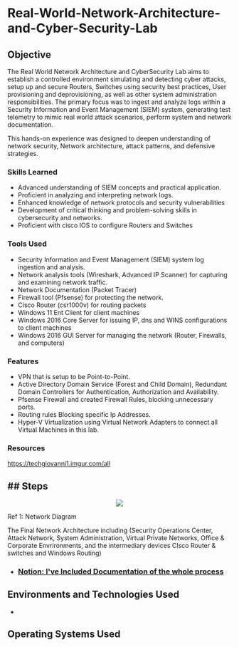 # Real-World-Network-Architecture-and-Cyber-Security-Lab

## Objective

The Real World Network Architecture and CyberSecurity Lab aims to establish a controlled environment simulating and detecting cyber attacks, setup up and secure Routers, Switches using security best practices, User provisioning and deprovisioning, as well as other system administration responsibilities. The primary focus was to ingest and analyze logs within a Security Information and Event Management (SIEM) system, generating test telemetry to mimic real world attack scenarios, perform system and network documentation. 

This hands-on experience was designed to deepen understanding of network security, Network architecture, attack patterns, and defensive strategies. 

### Skills Learned
- Advanced understanding of SIEM concepts and practical application.
- Proficient in analyzing and interpreting network logs.
- Enhanced knowledge of network protocols and security vulnerabilities
- Development of critical thinking and problem-solving skills in cybersecurity and networks.
- Proficient with cisco IOS to configure Routers and Switches

### Tools Used
- Security Information and Event Management (SIEM) system log ingestion and analysis.
- Network analysis tools (Wireshark, Advanced IP Scanner) for capturing and examining network traffic.
- Network Documentation (Packet Tracer)
- Firewall tool (Pfsense) for protecting the network.
- Cisco Router (csr1000v) for routing packets
- Windows 11 Ent Client for client machines
- Windows 2016 Core Server for issuing IP, dns and WINS configurations to client machines
- Windows 2016 GUI Server for managing the network (Router, Firewalls, and computers)

### Features
- VPN that is setup to be Point-to-Point.
- Active Directory Domain Service (Forest and Child Domain), Redundant Domain Controllers for Authentication, Authorization and Availability. 
- Pfsense Firewall and created Firewall Rules, blocking unnecessary ports.
- Routing rules Blocking specific Ip Addresses.
- Hyper-V Virtualization using Virtual Network Adapters to connect all Virtual Machines in this lab.

### Resources
https://techgiovanni1.imgur.com/all

<h2>## Steps</h2>
<p align="center">
<img src="https://i.imgur.com/IMgwPno.png"/>
<p>Ref 1: Network Diagram</p>
</p>
<p>The Final Network Architecture including (Security Operations Center, Attack Network, System Administration, Virtual Private Networks, Office & Corporate Envrironments, and the intermediary devices CIsco Router & switches and Windows Routing)</p>



<!-- - ### [YouTube: Installing an Active Directory](https://youtu.be/tTI7z6XsQfU) -->
- ### [Notion: I've Included Documentation of the whole process](https://quill-lunge-517.notion.site/DNS-and-DHCP-e5bd0073a79f4ff78cd3732d5efd22fd?pvs=4)

<h2>Environments and Technologies Used</h2>

- 

<h2>Operating Systems Used </h2>


